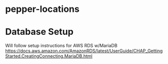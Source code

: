 # pepper-locations

# Database Setup
Will follow setup instructions for AWS RDS w/MariaDB https://docs.aws.amazon.com/AmazonRDS/latest/UserGuide/CHAP_GettingStarted.CreatingConnecting.MariaDB.html
